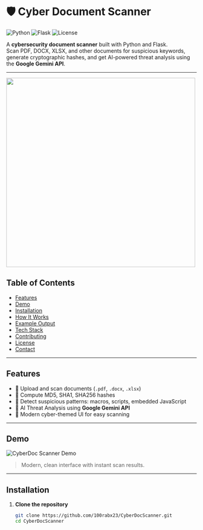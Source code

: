 # 🛡 Cyber Document Scanner

![Python](https://img.shields.io/badge/Python-3.13-blue) ![Flask](https://img.shields.io/badge/Flask-2.3-green) ![License](https://img.shields.io/badge/License-MIT-yellow)

A **cybersecurity document scanner** built with Python and Flask.  
Scan PDF, DOCX, XLSX, and other documents for suspicious keywords, generate cryptographic hashes, and get AI-powered threat analysis using the **Google Gemini API**.

---
<p>
      <img src="https://i.ibb.co/VCpbKjp/Nl-Pcf-EAG-Rq-N6-Ss-T-0-TNIt1-ZVezq-Ihs7n4-IEfbo9-JNOn-Gkhz-V-N8h9tb-H7-Tvp-Q0.jpg" width=500>
</p>

## Table of Contents
- [Features](#features)
- [Demo](#demo)
- [Installation](#installation)
- [How It Works](#how-it-works)
- [Example Output](#example-output)
- [Tech Stack](#tech-stack)
- [Contributing](#contributing)
- [License](#license)
- [Contact](#contact)

---

## Features

- 🔹 Upload and scan documents (`.pdf`, `.docx`, `.xlsx`)  
- 🔹 Compute MD5, SHA1, SHA256 hashes  
- 🔹 Detect suspicious patterns: macros, scripts, embedded JavaScript  
- 🔹 AI Threat Analysis using **Google Gemini API**  
- 🔹 Modern cyber-themed UI for easy scanning  

---

## Demo

![CyberDoc Scanner Demo](screenshot.png)  

> Modern, clean interface with instant scan results.

---

## Installation

1. **Clone the repository**
   ```bash
   git clone https://github.com/100rabx23/CyberDocScanner.git
   cd CyberDocScanner
